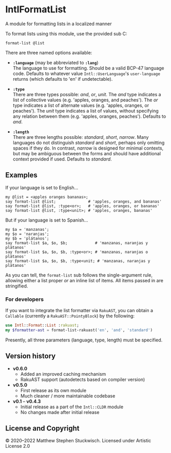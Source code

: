 # IntlFormatList
 A module for formatting lists in a localized manner

To format lists using this module, use the provided sub C<format-list>:

    format-list @list

There are three named options available:

  * **`:language`** (may be abbreviated to **`:lang`**)  
The language to use for formatting.
Should be a valid BCP-47 language code.
Defaults to whatever value `Intl::UserLanguage`'s `user-language` returns (which defaults to 'en' if undetectable).
  * **`:type`**  
There are three types possible: *and*, *or*, *unit*.
The *and* type indicates a list of collective values (e.g. 'apples, oranges, and peaches').
The *or* type indicates a list of alternate values (e.g. 'apples, oranges, or peaches').
The *unit* type indicates a list of values, without specifying any relation between them (e.g. 'apples, oranges, peaches').
Defaults to *and*.

  * **`:length`**  
There are three lengths possible: *standard*, *short*, *narrow*.
Many languages do not distinguish *standard* and *short*, perhaps only omitting spaces if they do.
In contrast, *narrow* is designed for minimal contexts, but may be ambiguous between the forms and should have additional context provided if used.
Defaults to *standard*.

## Examples

If your language is set to English…

    my @list = <apples oranges bananas>;
    say format-list @list;              # 'apples, oranges, and bananas'
    say format-list @list, :type<or>;   # 'apples, oranges, or bananas'
    say format-list @list, :type<unit>; # 'apples, oranges, bananas'

But if your language is set to Spanish…

    my $a = 'manzanas';
    my $o = 'naranjas';
    my $b = 'plátanos';
    say format-list $a, $o, $b;            # 'manzanas, naranjas y plátanos'
    say format-list $a, $o, $b, :type<or>; # 'manzanas, naranjas o plátanos'
    say format-list $a, $o, $b, :type<unit; # 'manzanas, naranjas y plátanos'

As you can tell, the `format-list` sub follows the single-argument rule, allowing either a list proper *or* an inline list of items.
All items passed in are stringified.

### For developers
If you want to integrate the list formatter via `RakuAST`, you can obtain a `Callable` (currently a `RakuAST::PointyBlock`) by the following:

```raku
use Intl::Format::List :rakuast;
my $formatter-ast = format-list-rakuast('en', 'and', 'standard')
```

Presently, all three parameters (language, type, length) must be specified.

## Version history
  * **v0.6.0**
    * Added an improved caching mechanism
    * RakuAST support (autodetects based on compiler version)
  * **v0.5.0**  
    * First release as its own module
    * Much cleaner / more maintainable codebase
  * **v0.1** – **v0.4.3**
    * Initial release as a part of the `Intl::CLDR` module
    * No changes made after initial release

## License and Copyright

© 2020–2022 Matthew Stephen Stuckwisch.  Licensed under Artistic License 2.0